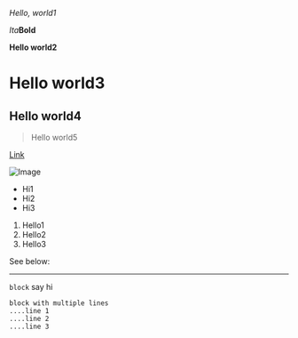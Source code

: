 *Hello, world1*

*Ita***Bold**

**Hello world2**

# Hello world3

## Hello world4

> Hello world5


[Link](https://joy002.github.io/CSE15L-Lab/)

![Image](https://joy002.github.io/CSE15L-Lab/#hello-world4.png)

* Hi1
* Hi2
* Hi3

1. Hello1
2. Hello2
3. Hello3

See below:

---

`block` say hi

```
block with multiple lines
....line 1
....line 2
....line 3
```